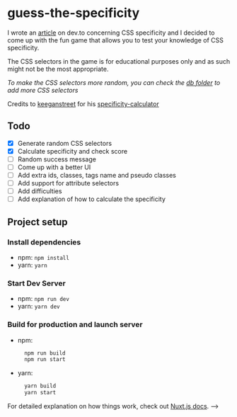 # guess-the-specificity

I wrote an [article](https://dev.to/ibn_abubakre/css-specificity-explained-1134) on dev.to concerning CSS specificity and I decided to come up with the fun game that allows you to test your knowledge of CSS specificity.

The CSS selectors in the game is for educational purposes only and as such might not be the most appropriate.

*To make the CSS selectors more random, you can check the [db folder](https://github.com/Abdulqudus001/guess-the-specificity/tree/master/db) to add more CSS selectors*

Credits to [keeganstreet](https://github.com/keeganstreet/) for his [specificity-calculator](https://github.com/keeganstreet/specificity)

## Todo
 - [x] Generate random CSS selectors
 - [x] Calculate specificity and check score
 - [ ] Random success message
 - [ ] Come up with a better UI
 - [ ] Add extra ids, classes, tags name and pseudo classes
 - [ ] Add support for attribute selectors
 - [ ] Add difficulties
 - [ ] Add explanation of how to calculate the specificity

## Project setup

### Install dependencies

* npm: `npm install`
* yarn: `yarn`

### Start Dev Server

* npm: `npm run dev`
* yarn: `yarn dev`

### Build for production and launch server

* npm:
  ```bash
    npm run build
    npm run start
  ```
* yarn:
  ```bash
    yarn build
    yarn start
  ```
For detailed explanation on how things work, check out [Nuxt.js docs](https://nuxtjs.org). -->
